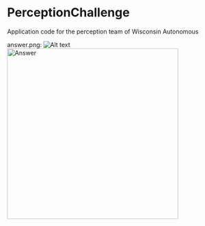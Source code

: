 # PerceptionChallenge
Application code for the perception team of Wisconsin Autonomous

answer.png:
![Alt text](answer.png)
<img src="answer.png" alt="Answer" width="400">
